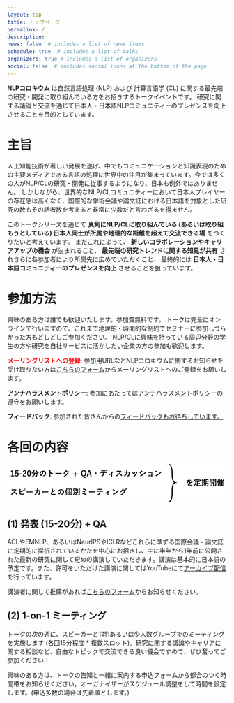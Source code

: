 ```yaml
---
layout: top
title: トップページ
permalink: /
description: 
news: false  # includes a list of news items
schedule: true  # includes a list of talks
organizers: true # includes a list of organizers
social: false  # includes social icons at the bottom of the page
---
```



**NLPコロキウム** は自然言語処理 (NLP) および 計算言語学 (CL) に関する最先端の研究・開発に取り組んでいる方をお招きするトークイベントです。
研究に関する議論と交流を通じて日本人・日本語NLPコミュニティーのプレゼンスを向上させることを目的としています。

# 主旨

人工知能技術が著しい発展を遂げ、中でもコミュニケーションと知識表現のための主要メディアである言語の処理に世界中の注目が集まっています。今では多くの人がNLP/CLの研究・開発に従事するようになり、日本も例外ではありません。
しかしながら、世界的なNLP/CLコミュニティーにおいて日本人プレイヤーの存在感は高くなく、国際的な学術会議や論文誌における日本語を対象とした研究の数もその話者数を考えると非常に少数だと言わざるを得ません。

このトークシリーズを通じて **真剣にNLP/CLに取り組んでいる (あるいは取り組もうとしている) 日本人同士が所属や地理的な距離を超えて交流できる場** をつくりたいと考えています。
またこれによって、
**新しいコラボレーションやキャリアアップの機会** が生まれること、
**最先端の研究トレンドに関する知見が共有** されさらに各参加者により所属先に広めていただくこと、
最終的には **日本人・日本語コミュニティーのプレゼンスを向上** させることを狙っています。


# 参加方法

興味のある方は誰でも歓迎いたします。参加費無料です。
トークは完全にオンラインで行いますので、これまで地理的・時間的な制約でセミナーに参加しづらかった方もどしどしご参加ください。
NLP/CLに興味を持っている周辺分野の学生の方や研究を自社サービスに活かしたい企業の方の参加も歓迎します。

**<font color='red'>メーリングリストへの登録</font>**: 参加用URLなどNLPコロキウムに関するお知らせを受け取りたい方は[こちらのフォーム](https://docs.google.com/forms/d/e/1FAIpQLSdoLi9-yUvNfQAP_a71HRIBhLsXjwOPhEV-QdJXRvKPyiU5dQ/viewform?usp=sf_link)からメーリングリストへのご登録をお願いします。

**アンチハラスメントポリシー**: 参加にあたっては[アンチハラスメントポリシー](/anti-harassment_policy/)の遵守をお願いします。

**フィードバック**: 参加された皆さんからの[フィードバックもお待ちしています。](https://docs.google.com/forms/d/e/1FAIpQLSe5XVK37sHc2ZPu6vIk3VEIjjtgplWqWze9yrMgnnDr6ooorw/viewform?usp=sf_link)


# 各回の内容

<img class="img-contents" src="/assets/img/colloquium-overview.png" alt="15-20分程度のトーク+QA、スピーカーとの個別ミーティングを定期開催">

## (1) 発表 (15-20分) + QA

ACLやEMNLP、あるいはNeurIPSやICLRなどこれらに準ずる国際会議・論文誌に定期的に採択されているかたを中心にお招きし、主に半年から1年前に公開された最新の研究に関して短めの講演していただきます。講演は基本的に日本語の予定です。また、許可をいただけた講演に関してはYouTubeにて[アーカイブ配信](https://www.youtube.com/channel/UCHMmZqchxs-kiBEEyoIUkNw)を行っています。

講演者に関して推薦があれば[こちらのフォーム](https://docs.google.com/forms/d/e/1FAIpQLSdlX-f9ybTi6DeXmd1HILInb1wovKeBxKSxZct8cqppCwBvfw/viewform?usp=sf_link)からお知らせください。

## (2) 1-on-1 ミーティング

トークの次の週に、スピーカーと1対1あるいは少人数グループでのミーティングを実施します (各回15分程度 * 複数スロット)。研究に関する議論やキャリアに関する相談など、自由なトピックで交流できる良い機会ですので、ぜひ奮ってご参加ください！

興味のある方は、トークの告知と一緒に案内する申込フォームから都合のつく時間帯をお知らせください。オーガナイザーがスケジュール調整をして時間を設定します。(申込多数の場合は先着順とします。)

